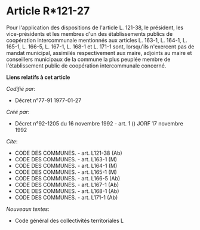 # Article R*121-27

Pour l'application des dispositions de l'article L. 121-38, le président, les vice-présidents et les membres d'un des
établissements publics de coopération intercommunale mentionnés aux articles L. 163-1, L. 164-1, L. 165-1, L. 166-5, L.
167-1, L. 168-1 et L. 171-1 sont, lorsqu'ils n'exercent pas de mandat municipal, assimilés respectivement aux maire, adjoints
au maire et conseillers municipaux de la commune la plus peuplée membre de l'établissement public de coopération
intercommunale concerné.

**Liens relatifs à cet article**

_Codifié par_:

  - Décret n°77-91 1977-01-27

_Créé par_:

  - Décret n°92-1205 du 16 novembre 1992 - art. 1 () JORF 17 novembre 1992

_Cite_:

  - CODE DES COMMUNES. - art. L121-38 (Ab)
  - CODE DES COMMUNES. - art. L163-1 (M)
  - CODE DES COMMUNES. - art. L164-1 (M)
  - CODE DES COMMUNES. - art. L165-1 (M)
  - CODE DES COMMUNES. - art. L166-5 (Ab)
  - CODE DES COMMUNES. - art. L167-1 (Ab)
  - CODE DES COMMUNES. - art. L168-1 (Ab)
  - CODE DES COMMUNES. - art. L171-1 (Ab)

_Nouveaux textes_:

  - Code général des collectivités territoriales L
